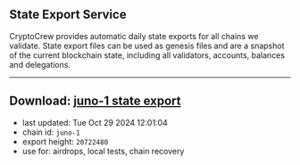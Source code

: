 ## State Export Service
CryptoCrew provides automatic daily state exports for all chains we validate. State export files can be used as genesis files and are a snapshot of the current blockchain state, including all validators, accounts, balances and delegations.

---
**Download: [juno-1 state export](https://dl-eu2.ccvalidators.com/SERVICE/juno/juno-1_export_20722480.json)**
---

- last updated: Tue Oct 29 2024 12:01:04
- chain id: `juno-1`
- export height: `20722480`
- use for: airdrops, local tests, chain recovery
